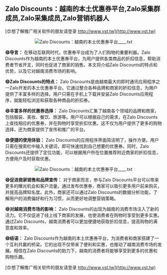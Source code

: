 ## **Zalo Discounts：越南的本土优惠券平台,Zalo采集群成员,Zalo采集成员,Zalo营销机器人**

[😍想了解推广相关软件的朋友请登录 http://www.vst.tw](http://www.vst.tw)

 <center><img src="https://vst.tw/MP4/tuiguang/png/4.png" alt="Zalo Discounts：越南的本土优惠券平台____.txt"></center>

**😄导言：**
在移动互联网时代，优惠券平台成为了人们购物的重要利器。Zalo Discounts作为越南的本土优惠券平台，为用户提供各类商品的折扣信息，帮助消费者节省开支，同时也促进了商家的销售。本文将介绍Zalo Discounts的特点和优势，以及它对越南消费市场的影响。

**😄Zalo Discounts的特点：**
Zalo Discounts是由越南最大的即时通讯应用程序之一Zalo开发的本土优惠券平台。它通过整合各种品牌和商家的折扣信息，为用户提供了丰富多样的选择。用户只需在手机上下载并安装Zalo Discounts应用程序，就能轻松浏览和获取各种商品的折扣券。

**😄丰富多样的优惠券选择：**
Zalo Discounts汇集了越南各个领域的品牌和商家，包括服装、美妆、餐饮、旅游等。用户可以根据自己的需求，在Zalo Discounts上查找相应的优惠券，并在购物时享受折扣优惠。这不仅为用户提供了更多的购物选择，还为商家提供了宣传和推广的平台。

**😄便捷的使用体验：**
Zalo Discounts的应用程序界面简洁明了，操作方便。用户只需在搜索栏中输入关键词，即可快速找到自己想要的优惠券。同时，Zalo Discounts还提供了定位功能，可以根据用户所在位置推荐附近商家的折扣信息，方便用户及时获取优惠。

 <center><img src="https://vst.tw/MP4/tuiguang/png/7.png" alt="Zalo Discounts：越南的本土优惠券平台____.txt"></center>

**😄促进商家销售和品牌宣传：**
对于商家而言，参与Zalo Discounts平台可以带来更多的曝光机会和客户流量。通过发布优惠券，商家可以吸引更多用户前来购买，并提高品牌知名度。此外，商家还可以通过Zalo Discounts的数据分析功能，了解用户的消费偏好和行为习惯，从而更好地调整营销策略。

**😄对越南消费市场的影响：**
Zalo Discounts的出现为越南的消费市场注入了新的活力。它不仅促进了线上线下商家的发展，也使消费者在购物时享受到更多实惠。通过Zalo Discounts，越南消费者可以更加便捷地获取折扣信息，提高购物的满意度和效率。

**😄结语：**
Zalo Discounts作为越南的本土优惠券平台，为消费者和商家搭建了一个互利共赢的桥梁。它的出现不仅带来了便利和实惠，也推动了越南消费市场的发展。相信在Zalo Discounts的助力下，越南的消费者将能够享受到更多的优惠和购物乐趣。

[😍想了解推广相关软件的朋友请登录 http://www.vst.tw](http://www.vst.tw)



